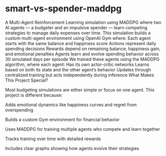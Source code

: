 # smart-vs-spender-maddpg
A Multi-Agent Reinforcement Learning simulation using MADDPG where two AI agents — a budgeter and an impulsive spender — learn competing strategies to manage daily expenses over time.
This simulation builds a custom multi-agent environment using OpenAI Gym where:
Each agent starts with the same balance and happiness score
Actions represent daily spending decisions
Rewards depend on remaining balance, happiness gain, and emotional penalties
Agents learn and evolve spending behavior across 30 simulated days per episode
We trained these agents using the MADDPG algorithm, where each agent:
Has its own actor-critic networks
Learns based on both its state and the other agent’s behavior
Updates through centralized training but acts independently during inference
What Makes This Project Special?

Most budgeting simulations are either simple or focus on one agent. This project is different because:

Adds emotional dynamics like happiness curves and regret from overspending

Builds a custom Gym environment for financial behavior

Uses MADDPG for training multiple agents who compete and learn together

 Tracks training over time with detailed rewards

 Includes clear graphs showing how agents evolve their strategies
